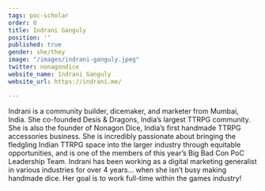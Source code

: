 ```yaml
---
tags: poc-scholar
order: 0
title: Indrani Ganguly
position: ''
published: true
gender: she/they
image: "/images/indrani-ganguly.jpeg"
twitter: nonagondice
website_name: Indrani Ganguly
website_url: https://indrani.me/

---
```

Indrani is a community builder, dicemaker, and marketer from Mumbai, India. She co-founded Desis & Dragons, India’s largest TTRPG community. She is also the founder of Nonagon Dice, India’s first handmade TTRPG accessories business. She is incredibly passionate about bringing the fledgling Indian TTRPG space into the larger industry through equitable opportunities, and is one of the members of this year’s Big Bad Con PoC Leadership Team. Indrani has been working as a digital marketing generalist in various industries for over 4 years… when she isn’t busy making handmade dice. Her goal is to work full-time within the games industry!